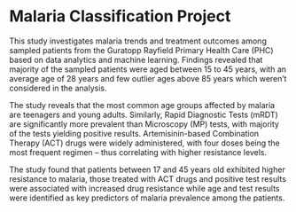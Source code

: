 # Malaria Classification Project
This study investigates malaria trends and treatment outcomes among sampled patients from the Guratopp Rayfield Primary Health Care (PHC) based on data analytics and machine learning. Findings revealed that majority of the sampled patients were aged between 15 to 45 years, with an average age of 28 years and few outlier ages above 85 years which weren’t considered in the analysis.  

The study reveals that the most common age groups affected by malaria are teenagers and young adults. Similarly, Rapid Diagnostic Tests (mRDT) are significantly more prevalent than Microscopy (MP) tests, with majority of the tests yielding positive results. Artemisinin-based Combination Therapy (ACT) drugs were widely administered, with four doses being the most frequent regimen – thus correlating with higher resistance levels.

The study found that patients between 17 and 45 years old exhibited higher resistance to malaria, those treated with ACT drugs and positive test results were associated with increased drug resistance while age and test results were identified as key predictors of malaria prevalence among the patients. 
